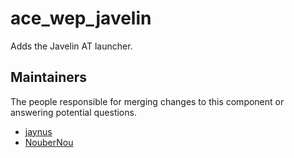 ace_wep_javelin
===============

Adds the Javelin AT launcher.


## Maintainers

The people responsible for merging changes to this component or answering potential questions.

- [jaynus](https://github.com/walterpearce)
- [NouberNou](https://github.com/NouberNou)
